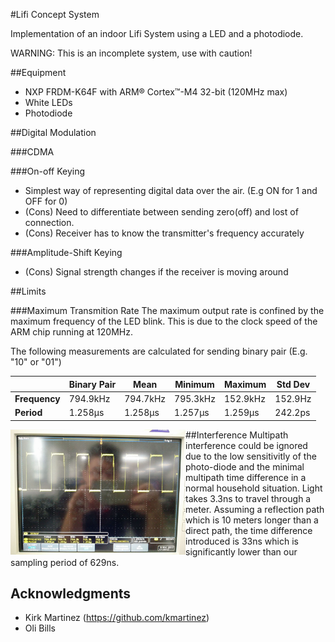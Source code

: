 #Lifi Concept System

Implementation of an indoor Lifi System using a LED and a photodiode. 

WARNING: This is an incomplete system, use with caution!

##Equipment
- NXP FRDM-K64F with ARM® Cortex™-M4 32-bit (120MHz max)
- White LEDs
- Photodiode

##Digital Modulation

###CDMA

###On-off Keying 
- Simplest way of representing digital data over the air. (E.g ON for 1 and OFF for 0)
- (Cons) Need to differentiate between sending zero(off) and lost of connection.
- (Cons) Receiver has to know the transmitter's frequency accurately

###Amplitude-Shift Keying
- (Cons) Signal strength changes if the receiver is moving around

##Limits

###Maximum Transmition Rate
The maximum output rate is confined by the maximum frequency of the LED blink. This is due to the clock speed of the ARM chip running at 120MHz.

The following measurements are calculated for sending binary pair (E.g. "10" or "01")

|               | Binary Pair | Mean     | Minimum  | Maximum  | Std Dev |
| ------------- | ----------- | -------- | -------- | -------- | ------- |
| **Frequency** | 794.9kHz    | 794.7kHz | 795.3kHz | 152.9kHz | 152.9Hz |
| **Period**    | 1.258μs     | 1.258μs  | 1.257μs  | 1.259μs  | 242.2ps |

<img src="https://github.com/ivanplex/Lifi_concept/blob/master/docs/README/max_frequency_period.jpg" height="200px" width="280px" style="float: left;" alt="Frequency and Period at highest performance"/>


##Interference
Multipath interference could be ignored due to the low sensitivitly of the photo-diode and the minimal multipath time difference in a normal household situation. 
Light takes 3.3ns to travel through a meter. Assuming a reflection path which is 10 meters longer than a direct path, the time difference introduced is 33ns which is significantly lower than our sampling period of 629ns.

## Acknowledgments

- Kirk Martinez (https://github.com/kmartinez)
- Oli Bills


